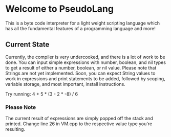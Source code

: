 # Welcome to PseudoLang
This is a byte code interpreter for a light weight scripting language which has all the fundamental
features of a programming language and more!

## Current State
Currently, the compiler is very undercooked, and there is a lot of work to be done.
You can input simple expressions with number, boolean, and nil types to get a result
of either a number, boolean, or nil value. Please note that Strings are not yet implemented.
Soon, you can expect String values to work in expressions and print statements to be added, followed by
scoping, variable storage, and most important, install instructions.

Try running: 4 + 5 * (3 - 2 * -8) / 6

### Please Note
The current result of expressions are simply popped off the stack and printed. 
Change line 26 in VM.cpp to the respective value type you're resulting.
